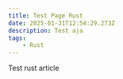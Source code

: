 ```yaml
---
title: Test Page Rust
date: 2025-01-31T12:54:29.273Z
description: Test aja
tags: 
    - Rust
---
```

T﻿est rust article